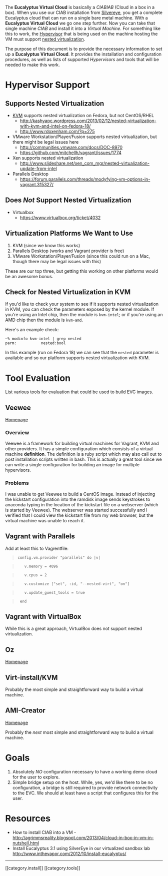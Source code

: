 The **Eucalyptus Virtual Cloud** is basically a _CIABIAB_ (Cloud in a box in a box). When you use our CIAB installation from [Silvereye](https://github.com/eucalyptus/silvereye), you get a complete Eucalyptus cloud that can run on a single bare metal machine. With a **Eucalyptus Virtual Cloud** we go one step further. Now you can take that single machine _CIAB_ and install it into a _Virtual Machine_. For something like this to work, the [Hypervisor](https://en.wikipedia.org/wiki/Hypervisor) that is being used on the machine hosting the VM must support [nested virtualization](http://en.wikipedia.org/wiki/Nesting_%28computing%29).

The purpose of this document is to provide the necessary information to set up a **Eucalyptus Virtual Cloud**. It provides the installation and configuration procedures, as well as lists of supported _Hypervisors_ and tools that will be needed to make this work.

# Hypervisor Support

## Supports Nested Virtualization

+ [KVM](http://www.linux-kvm.org/page/Main_Page) supports nested virtualization on Fedora, but not CentOS/RHEL
  - <http://kashyapc.wordpress.com/2013/02/12/nested-virtualization-with-kvm-and-intel-on-fedora-18/>
  - <http://www.rdoxenham.com/?p=275>
+ VMware Workstation/Player/Fusion supports nested virtualization, but there might be legal issues here
  - <http://communities.vmware.com/docs/DOC-8970>
  - <https://github.com/mitchellh/vagrant/issues/1774>
+ Xen supports nested virtualization
  - <http://www.slideshare.net/xen_com_mgr/nested-virtualization-update-from-intel>
+ Parallels Desktop
  - <https://forum.parallels.com/threads/modyfying-vm-options-in-vagrant.315327/>


## Does _Not_ Support Nested Virtualization

+ Virtualbox
  - <https://www.virtualbox.org/ticket/4032>

## Virtualization Platforms We Want to Use

1. KVM (since we know this works)
2. Parallels Desktop (works and Vagrant provider is free)
3. VMware Workstation/Player/Fusion (since this could run on a Mac, though there may be legal issues with this)

These are our top three, but getting this working on other platforms would be an awesome bonus.

## Check for Nested Virtualization in KVM

If you'd like to check your system to see if it supports nested virtualization in KVM, you can check the parameters exposed by the kernel module. If you're using an Intel chip, then the module is `kvm-intel`; or if you're using an AMD chip then the module is `kvm-amd`.

Here's an example check:

    ~% modinfo kvm-intel | grep nested
    parm:           nested:bool

In this example (run on Fedora 18) we can see that the `nested` parameter is available and so our platform supports nested virtualization with KVM.

# Tool Evaluation

List various tools for evaluation that could be used to build EVC images.

## Veewee

[Homepage](https://github.com/jedi4ever/veewee)

### Overview

Veewee is a framework for building virtual machines for Vagrant, KVM and other providers. It has a simple configuration which consists of a virtual machine **definition**. The definition is a ruby script which may also call out to post installation scripts written in bash. This is actually a great tool since we can write a single configuration for building an image for multiple hypervisors.

### Problems

I was unable to get Veewee to build a CentOS image. Instead of injecting the kickstart configuration into the ramdisk image sends keystrokes to anaconda typing in the location of the kickstart file on a webserver (which is started by Veewee). The webserver was started successfully and I verified that I could view the kickstart file from my web browser, but the virtual machine was unable to reach it.

## Vagrant with Parallels

Add at least this to Vagrentfile:
>     config.vm.provider "parallels" do |v|

>        v.memory = 4096

>        v.cpus = 2

>        v.customize ["set", :id, "--nested-virt", "on"]

>        v.update_guest_tools = true

>      end

## Vagrant with VirtualBox

While this is a great approach, VirtualBox does not support nested virtualization.

## Oz

[Homepage](https://github.com/clalancette/oz/wiki)

## Virt-install/KVM

Probably the most simple and straightforward way to build a virtual machine.

## AMI-Creator

[Homepage](https://github.com/katzj/ami-creator)

Probably the _next_ most simple and straightforward way to build a virtual machine.

# Goals

1. Absolutely _NO_ configuration necessary to have a working demo cloud for the user to explore.
2. Simple bridge setup on the host. While, yes, we'd like there to be no configuration, a bridge is still required to provide network connectivity to the EVC. We should at least have a script that configures this for the user.

# Resources

* How to install CIAB into a VM - <http://agrimmsreality.blogspot.com/2013/04/cloud-in-box-in-vm-in-nutshell.html>
* Install Eucalyptus 3.1 using SilverEye in our virtualized sandbox lab <http://www.inthevapor.com/2012/10/install-eucalyptus/>

*****

[[category.install]]
[[category.tools]]